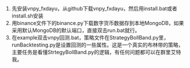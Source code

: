 1. 先安装vnpy_fxdayu，从github下载vnpy_fxdayu，然后用install.bat或者install.sh安装
2. 用binance文件下的binance.py下载数字货币数据存到本地MongoDB，如果采用默认MongoDB的默认端口，直接双击run.bat就行。
3. 在example双击vnpy回测.bat，策略文件在StrategyBollBand.py里，runBacktesting.py是设置回测的一些属性。这是一个真实的布林带的策略，主要任务是看懂StrtegyBollBand.py的逻辑，有任何问题都可以在群里艾特我。